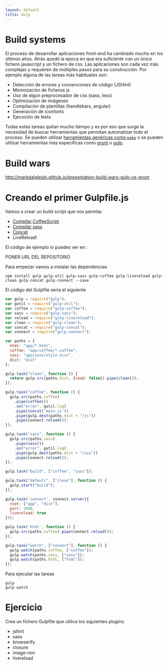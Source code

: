 ```yaml
---
layout: default
title: Gulp
---
```


# Build systems

El proceso de desarrollar aplicaciones front-end ha cambiado mucho en los últimos años. Atrás quedó la epoca en que era suficiente con un único fichero javascript y un fichero de css. Las aplicaciones son cada vez más complejas y requieren de múltiples pasos para su construcción. Por ejemplo alguna de las tareas más habituales son:

* Detección de errores y convenciones de código (JSHint)
* Minimización de ficheros js
* Uso de algún preprocesador de css (sass, less)
* Optimización de imágenes
* Compilación de plantillas (handlebars, angular)
* Generación de iconfonts
* Ejecución de tests

Todas estas tareas quitan mucho tiempo y es por eso que surge la necesidad de buscar herramientas que permitan automatizar todo el proceso. Se pueden utilizar [herramientas genéricas como `make`](http://dailyjs.com/2011/08/11/framework-75/) o se pueden utilizar herramientas más específicas como [grunt](http://gruntjs.com/) o [gulp](http://gulpjs.com/).

# Build wars

http://markdalgleish.github.io/presentation-build-wars-gulp-vs-grunt

# Creando el primer Gulpfile.js

Vamos a crear un build script que nos permita:

* [Compilar CoffeeScript](https://github.com/wearefractal/gulp-coffee)
* [Compilar sass](https://github.com/dlmanning/gulp-sass)
* [Concat](https://github.com/wearefractal/gulp-concat)
* LiveReload!

El código de ejemplo lo puedes ver en :

PONER URL DEL REPOSITORIO

Para empezar vamos a instalar las dependencias

```
npm install gulp gulp-util gulp-sass gulp-coffee gulp-livereload gulp-clean gulp-concat gulp-connect --save
```

El código del Gulpfile sería el siguiente

```js
var gulp = require("gulp");
var gutil = require("gulp-util");
var coffee = require("gulp-coffee");
var sass = require("gulp-sass");
var reload = require("gulp-livereload");
var clean = require("gulp-clean");
var concat = require("gulp-concat");
var connect = require("gulp-connect");

var paths = {
  html: "app/*.html",
  coffee: "app/coffee/*.coffee",
  sass: "app/sass/style.scss",
  dist: "dist"
};

gulp.task("clean", function () {
  return gulp.src(paths.dist, {read: false}).pipe(clean());
});

gulp.task("coffee", function () {
  gulp.src(paths.coffee)
    .pipe(coffee())
    .on("error", gutil.log)
    .pipe(concat('main.js'))
    .pipe(gulp.dest(paths.dist + "/js"))
    .pipe(connect.reload());
});

gulp.task("sass", function () {
  gulp.src(paths.sass)
    .pipe(sass())
    .on("error", gutil.log)
    .pipe(gulp.dest(paths.dist + "/css"))
    .pipe(connect.reload());
});

gulp.task("build", ["coffee", "sass"]);

gulp.task("default", ["clean"], function () {
  gulp.start("build");
});

gulp.task('connect', connect.server({
  root: ["app", "dist"],
  port: 3000,
  livereload: true
}));

gulp.task('html', function () {
  gulp.src(paths.coffee).pipe(connect.reload());
});

gulp.task("watch", ["connect"], function () {
  gulp.watch(paths.coffee, ["coffee"]);
  gulp.watch(paths.sass, ["sass"]);
  gulp.watch(paths.html, ["html"]);
});
```

Para ejecutar las tareas

```
gulp
gulp watch
```


# Ejercicio

Crea un fichero Gulpfile que utilice los siguientes plugins:

* jshint
* sass
* browserify
* closure
* image-min
* livereload
